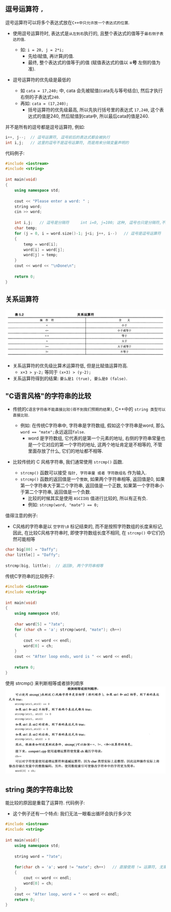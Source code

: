 ## 逗号运算符 `,`
逗号运算符可以将多个表达式放在`C++中只允许放一个表达式的位置`.
- 使用逗号运算符时, 表达式是`从左到右`执行的, 且整个表达式的值等于`最右侧子表达的值`.
  - 如: `i = 20, j = 2*i;` 
    - 先给i赋值, 再计算j的值.
    - 最终, 整个表达式的值等于j的值 (赋值表达式的值以 **=号** 左侧的值为准).

- 逗号运算符的优先级是最低的
  - 如 `cata = 17,240;` 中, cata 会先被赋值(cata先与等号结合), 然后才执行右侧的子表达式`240`.
  - 再如: `cata = (17,240);`
    - 括号运算符的优先级最高, 所以先执行括号里的表达式 `17,240`, 这个表达式的值是240, 然后赋值到cata中, 所以最后cata的值是240.



并不是所有的逗号都是逗号运算符, 例如:
```cpp
i++, j--;  // 逗号运算符, 逗号前后的表达式都会被执行
int i,j;   // 这里的逗号不是逗号运算符, 而是用来分隔变量声明的
```


代码例子:
```cpp
#include <iostream>
#include <string>

int main(void)
{
    using namespace std;

    cout << "Please enter a word: " ;
    string word;    
    cin >> word;

    int i,j;   // 逗号是分隔符     int i=0, j=100; 这种, 逗号也只是分隔符,不是运算符
    char temp;
    for (j = 0, i = word.size()-1; j<i; j++, i--)   // 逗号是逗号运算符
    {
        temp = word[i];
        word[i] = word[j];
        word[j] = temp;
    }
    cout << word << "\nDone\n";

    return 0;
}
```


## 关系运算符

![](images/关系运算符.png)

- 关系运算符的优先级比算术运算符低, 但是比赋值运算符高.
  - `x+3 > y-2;` 等同于 `(x+3) > (y-2);`
- 关系运算符得到的结果: `要么是1 (true), 要么是0 (false)`.  


## "C语言风格"的字符串的比较
- 传统的`C语言字符串不能直接比较(得不到我们预期的结果)`, C++中的 `string 类型可以直接比较`.
    - 例如: 在传统C字符串中, 字符串是字符数组, 假如这个字符串是word, 那么`word == "mate";`永远返回`false`.
      - word 是字符数组, 它代表的是第一个元素的地址, 右侧的字符串常量也是一个它对应的第一个字符的地址, 这两个地址肯定是不相等的, 不管里面存放了什么, 它们的地址都不相等. 

- 比较传统的 C 风格字符串, 我们通常使用 `strcmp()` 函数.
  - `strcmp()` 函数可以接受 `指针, 字符串量 或者 字符数组名` 作为输入.
  - `strcmp()` 函数的返回值是一个`整数`, 如果两个字符串相等, 返回值是0, 如果第一个字符串大于第二个字符串, 返回值是一个正数, 如果第一个字符串小于第二个字符串, 返回值是一个负数.
    - 比较的时候其实是使用 `ASCII码` 值进行比较的, 所以有正有负.
    - 例如: `strcmp(word, "mate") == 0;` 

值得注意的例子:
- C风格的字符串是以 `空字符\0` 标记结束的, 而不是按照字符数组的长度来标记, 因此, 在比较C风格字符串时, 即使字符数组长度不相同, 在 `strcmp()` 中它们仍然可能相等
```cpp
char big[80] = "Daffy";
char little[] = "Daffy";

strcmp(big, little);  // 返回0, 两个字符串相等
```
传统C字符串的比较例子:
```cpp
#include <iostream>
#include <cstring>

int main(void)
{
    using namespace std;

    char word[5] = "?ate";
    for (char ch = 'a'; strcmp(word, "mate"); ch++)
    {
        cout << word << endl;
        word[0] = ch;
    }
    cout << "After loop ends, word is " << word << endl;

    return 0;
}
```

使用 strcmp() 来判断相等或者排列顺序
![](images/strcmp判断字符串相等或排序.png)


## string 类的字符串比较
能比较的原因是重载了运算符.
代码例子:
- 这个例子还有一个特点: 我们无法一眼看出循环会执行多少次
```cpp
#include <iostream>
#include <string>

int main(void){
    using namespace std;

    string word = "?ate";

    for(char ch = 'a'; word != "mate"; ch++)   // 直接使用 != 运算符, 无需使用 strcmp 函数
    {
        cout << word << endl;
        word[0] = ch;
    }
    cout << "After loop, word = " << word << endl;
    return 0;
}
```












